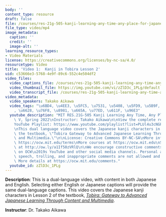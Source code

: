 ```yaml
---
body: ''
content_type: resource
draft: false
file: /courses/res-21g-505-kanji-learning-any-time-any-place-for-japanese-v-spring-2022/mitres21g_505s22_l2_360p_16_9.mp4
file_type: video/mp4
image_metadata:
  caption: ''
  credit: ''
  image-alt: ''
learning_resource_types:
- Video Materials
license: https://creativecommons.org/licenses/by-nc-sa/4.0/
resourcetype: Video
title: 'Video 1:  Kanji in Tobira Lesson 2'
uid: c53666e3-5768-4e9f-89c6-552c4e504df2
video_files:
  video_captions_file: /courses/res-21g-505-kanji-learning-any-time-any-place-for-japanese-v-spring-2022/mitres21g_505s22_l2_captions.vtt
  video_thumbnail_file: https://img.youtube.com/vi/zZlD3c_1PLg/default.jpg
  video_transcript_file: /courses/res-21g-505-kanji-learning-any-time-any-place-for-japanese-v-spring-2022/mitres21g_505s22_l2_transcript.pdf
video_metadata:
  video_speakers: Takako Aikawa
  video_tags: "\u6BD4, \u4EE3, \u5FC5, \u7531, \u5408, \u5FD9, \u5B9F, \u6027, \u8868\
    , \u6628, \u76F8, \u8981, \u665A, \u77ED, \u611F, \u96E3"
  youtube_description: "MIT RES.21G-505 Kanji Learning Any Time, Any Place for Japanese\
    \ V, Spring 2022\nInstructor: Takako Aikawa\n\nView the complete resource: https://ocw.mit.edu/courses/res-21g-505-kanji-learning-any-time-any-place-for-japanese-v-spring-2022\n\
    YouTube Playlist: https://www.youtube.com/playlist?list=PLUl4u3cNGP62Mr5APSizHgFa0hRiWgPln\n\
    \nThis dual language video covers the Japanese kanji characters in Lesson 2 of\
    \ the textbook, \"Tobira Gateway to Advanced Japanese Learning Through Content\
    \ and Multimedia.\"\n\nLicense: Creative Commons BY-NC-SA\nMore information at\
    \ https://ocw.mit.edu/terms\nMore courses at https://ocw.mit.edu\nSupport OCW\
    \ at http://ow.ly/a1If50zVRlQ\n\nWe encourage constructive comments and discussion\
    \ on OCW\u2019s YouTube and other social media channels. Personal attacks, hate\
    \ speech, trolling, and inappropriate comments are not allowed and may be removed.\
    \ More details at https://ocw.mit.edu/comments."
  youtube_id: zZlD3c_1PLg
---
```

**Description**: This is a dual-language video, with content in both Japanese and English. Selecting either English or Japanese captions will provide the same dual-language captions. This video covers the Japanese kanji characters in Lesson 2 of the textbook, [*Tobira: Gateway to Advanced Japanese Learning Through Content and Multimedia*](https://tobiraweb.9640.jp/).

**Instructor**: Dr. Takako Aikawa